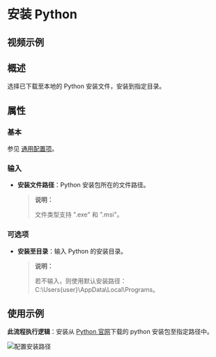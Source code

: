 # 安装 Python

## 视频示例

## 概述

选择已下载至本地的 Python 安装文件，安装到指定目录。

## 属性

### 基本

参见 [通用配置项](../../Appendix/CommonConfigurationItems.md)。

### 输入

- **安装文件路径**：Python 安装包所在的文件路径。
  
  > **说明：**
  >
  > 文件类型支持 ".exe" 和 ".msi"。

### 可选项

- **安装至目录**：输入 Python 的安装目录。

  >**说明：**
  >
  > 若不输入，则使用默认安装路径：C:\Users\{user}\AppData\Local\Programs。

## 使用示例

**此流程执行逻辑**：安装从 [Python 官网](https://www.python.org/downloads/)下载的 python 安装包至指定路径中。

![配置安装路径](https://docimages.blob.core.chinacloudapi.cn/images/Activities/installpython20201216.png)
